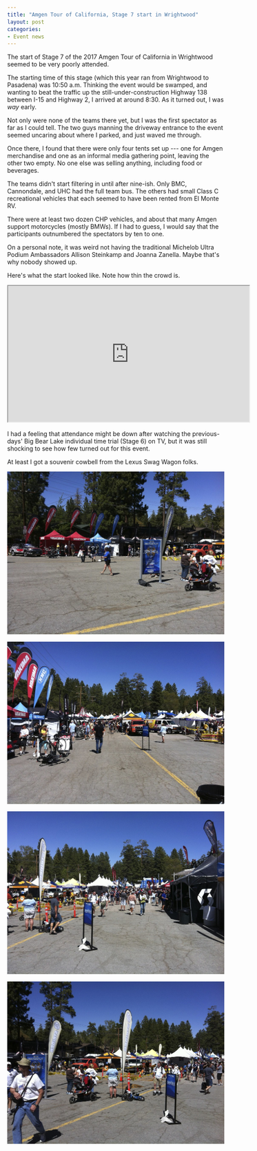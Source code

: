 ```yaml
---
title: "Amgen Tour of California, Stage 7 start in Wrightwood"
layout: post
categories:
- Event news
---
```


The start of Stage 7 of the 2017 Amgen Tour of California in Wrightwood seemed to be very poorly attended.

The starting time of this stage (which this year ran from Wrightwood to Pasadena) was 10:50 a.m. Thinking the event would be swamped, and wanting to beat the traffic up the still-under-construction Highway 138 between I-15 and Highway 2, I arrived at around 8:30. As it turned out, I was *way* early.

Not only were none of the teams there yet, but I was the first spectator as far as I could tell. The two guys manning the driveway entrance to the event seemed uncaring about where I parked, and just waved me through.

Once there, I found that there were only four tents set up --- one for Amgen merchandise and one as an informal media gathering point, leaving the other two empty. No one else was selling anything, including food or beverages.

The teams didn't start filtering in until after nine-ish. Only BMC, Cannondale, and UHC had the full team bus. The others had small Class C recreational vehicles that each seemed to have been rented from El Monte RV.

There were at least two dozen CHP vehicles, and about that many Amgen support motorcycles (mostly BMWs). If I had to guess, I would say that the participants outnumbered the spectators by ten to one.

On a personal note, it was weird not having the traditional Michelob Ultra Podium Ambassadors Allison Steinkamp and Joanna Zanella. Maybe that's why nobody showed up.

Here's what the start looked like. Note how thin the crowd is.

<iframe width="560" height="315" src="https://www.youtube.com/embed/XWVX6AAqKn4?si=pQHpkOU9IdkB80Iv" title="Amgen Tour of California, Stage 7 start in Wrightwood" allow="accelerometer; autoplay; clipboard-write; encrypted-media; gyroscope; picture-in-picture; web-share" referrerpolicy="strict-origin-when-cross-origin" allowfullscreen></iframe>

I had a feeling that attendance might be down after watching the previous-days' Big Bear Lake individual time trial (Stage 6) on TV, but it was still shocking to see how few turned out for this event.

At least I got a souvenir cowbell from the Lexus Swag Wagon folks.

![Amgen Tour Stage 7 in Wrightwood](/assets/img/2017/05/20-amgen-7-1.jpg "20-amgen-7-1.jpg")

![Amgen Tour Stage 7 in Wrightwood](/assets/img/2017/05/20-amgen-7-2.jpg "20-amgen-7-2.jpg")

![Amgen Tour Stage 7 in Wrightwood](/assets/img/2017/05/20-amgen-7-3.jpg "20-amgen-7-3.jpg")

![Amgen Tour Stage 7 in Wrightwood](/assets/img/2017/05/20-amgen-7-4.jpg "20-amgen-7-4.jpg")
